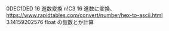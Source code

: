 0DEC1DED 16 進数変換
n!C3 16 進数に変換、https://www.rapidtables.com/convert/number/hex-to-ascii.html
3.14159202576 float の仮数とか計算

